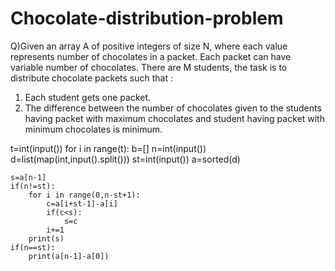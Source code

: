 # Chocolate-distribution-problem

 Q)Given an array A of positive integers of size N, where each value represents number of chocolates in a packet. Each packet can have variable number of chocolates. There are M students, the task is to distribute chocolate packets such that :
 1. Each student gets one packet.
 2. The difference between the number of chocolates given to the students having packet with maximum chocolates and student having packet with minimum chocolates is minimum.

t=int(input())
for i in range(t):
    b=[]
    n=int(input())
    d=list(map(int,input().split()))
    st=int(input())
    a=sorted(d) 
    
    s=a[n-1]
    if(n!=st):
        for i in range(0,n-st+1):
            c=a[i+st-1]-a[i]
            if(c<s):
                s=c
            i+=1
        print(s)
    if(n==st):
        print(a[n-1]-a[0])
